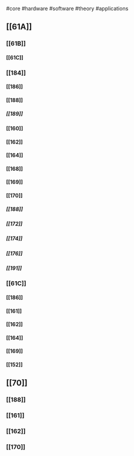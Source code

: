 #core #hardware #software #theory #applications
## [[61A]]
### [[61B]]
#### [[61C]]
### [[184]]
#### [[186]]
#### [[188]]
##### [[189]]
#### [[160]]
#### [[162]]
#### [[164]]
#### [[168]]
#### [[169]]
#### [[170]]
##### [[188]]
##### [[172]]
##### [[174]]
##### [[176]]
##### [[191]]
### [[61C]]
#### [[186]]
#### [[161]]
#### [[162]]
#### [[164]]
#### [[169]]
#### [[152]]
## [[70]]
### [[188]]
### [[161]]
### [[162]]
### [[170]]


